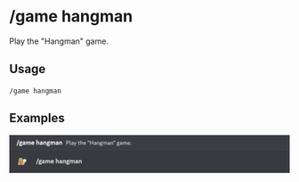 # /game hangman

Play the "Hangman" game.

## Usage

```
/game hangman
```

## Examples

<img src="../../_media/examples/game/hangman-0.png" class="prettier" draggable="false">